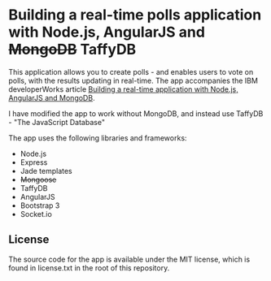 # Building a real-time polls application with Node.js, AngularJS and ~~MongoDB~~ TaffyDB

This application allows you to create polls - and enables users to vote on polls,
with the results updating in real-time. The app accompanies the IBM developerWorks article
[Building a real-time application with Node.js, AngularJS and MongoDB](https://www.ibm.com/developerworks/library/wa-nodejs-polling-app/wa-nodejs-polling-app-pdf.pdf).

I have modified the app to work without MongoDB, and instead use TaffyDB - "The JavaScript Database" 

The app uses the following libraries and frameworks:

* Node.js
* Express
* Jade templates
* ~~Mongoose~~
* TaffyDB
* AngularJS
* Bootstrap 3
* Socket.io

## License

The source code for the app is available under the MIT license, which is found in license.txt in the root
of this repository.
